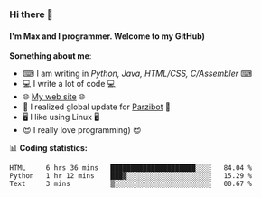 ### Hi there 👋
#### I'm Max and I programmer. Welcome to my GitHub)

**Something about me**:
- ⌨ I am writing in _Python, Java, HTML/CSS, C/Assembler_ ⌨
- 💻 I write a lot of code 💻
- 🌐 [My web site](https://merive.herokuapp.com/) 🌐
- 💾 I realized global update for [Parzibot](https://github.com/merive/Parzibot) 💾
- 🖥️ I like using Linux 🖥️
- 😍 I really love programming) 😍

📊 **Coding statistics:**
<!--START_SECTION:waka-->
```text
HTML     6 hrs 36 mins   █████████████████████░░░░   84.04 % 
Python   1 hr 12 mins    ███▓░░░░░░░░░░░░░░░░░░░░░   15.29 % 
Text     3 mins          ▒░░░░░░░░░░░░░░░░░░░░░░░░   00.67 % 
```
<!--END_SECTION:waka-->

